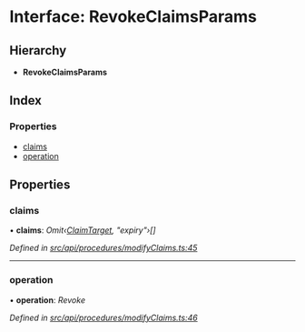 # Interface: RevokeClaimsParams

## Hierarchy

* **RevokeClaimsParams**

## Index

### Properties

* [claims](revokeclaimsparams.md#claims)
* [operation](revokeclaimsparams.md#operation)

## Properties

###  claims

• **claims**: *Omit‹[ClaimTarget](claimtarget.md), "expiry"›[]*

*Defined in [src/api/procedures/modifyClaims.ts:45](https://github.com/PolymathNetwork/polymesh-sdk/blob/4660ab0/src/api/procedures/modifyClaims.ts#L45)*

___

###  operation

• **operation**: *Revoke*

*Defined in [src/api/procedures/modifyClaims.ts:46](https://github.com/PolymathNetwork/polymesh-sdk/blob/4660ab0/src/api/procedures/modifyClaims.ts#L46)*
